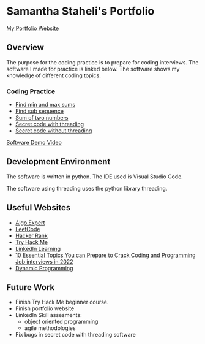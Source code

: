 # Samantha Staheli's Portfolio

[My Portfolio Website](https://samanthastaheli.github.io/samanthastaheliportfolio/website/index.html)

## Overview

The purpose for the coding practice is to prepare for coding interviews. The software I made for practice is linked below. The software shows my knowledge of different coding topics. 

### Coding Practice

* [Find min and max sums](https://github.com/samanthastaheli/samanthastaheliportfolio/blob/master/CodePractice/minMaxSum.py)
* [Find sub sequence](https://github.com/samanthastaheli/samanthastaheliportfolio/blob/master/CodePractice/find_sub.py)
* [Sum of two numbers](https://github.com/samanthastaheli/samanthastaheliportfolio/blob/master/CodePractice/num_sum.py)
* [Secret code with threading](https://github.com/samanthastaheli/samanthastaheliportfolio/blob/master/CodePractice/secret_code_threading.py)
* [Secret code without threading](https://github.com/samanthastaheli/samanthastaheliportfolio/blob/master/CodePractice/secret_code.py)

[Software Demo Video](http://youtube.link.goes.here)

## Development Environment

The software is written in python. The IDE used is Visual Studio Code. 

The software using threading uses the python library threading. 

## Useful Websites

* [Algo Expert](https://www.algoexpert.io/product?r=ads&gclid=Cj0KCQjwlvT8BRDeARIsAACRFiWItOt_iox6igmj8zIHUfwTQX1fiABbvA5wVKojAV8az89jl0zpXQ8aApOwEALw_wcB)
* [LeetCode](https://leetcode.com/problemset/all/)
* [Hacker Rank](https://www.hackerrank.com/)
* [Try Hack Me](https://tryhackme.com/)
* [LinkedIn Learning](https://www.linkedin.com/learning/?u=2153100)
* [10 Essential Topics You can Prepare to Crack Coding and Programming Job interviews in 2022](https://medium.com/javarevisited/10-essential-topics-and-resources-for-coding-and-programm-job-interviews-4017cac3a522)
* [Dynamic Programming](https://www.geeksforgeeks.org/dynamic-programming/)

## Future Work

* Finish Try Hack Me beginner course.
* Finish portfolio website
* LinkedIn Skill assesments:
    * object oriented programming
    * agile methodologies
* Fix bugs in secret code with threading software

